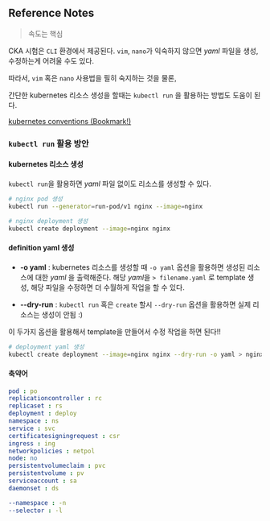 ## Reference Notes

> 속도는 핵심

CKA 시험은 `CLI` 환경에서 제공된다. `vim`, `nano`가 익숙하지 않으면 *yaml* 파일을 생성, 수정하는게 어려울 수도 있다.

따라서, `vim` 혹은 `nano` 사용법을 필히 숙지하는 것을 물론,

간단한 kubernetes 리소스 생성을 할때는 `kubectl run` 을 활용하는 방법도 도움이 된다.

[kubernetes conventions (Bookmark!)](https://kubernetes.io/docs/reference/kubectl/conventions/)

### `kubectl run` 활용 방안

#### kubernetes 리소스 생성

`kubectl run`을 활용하면 *yaml* 파일 없이도 리소스를 생성할 수 있다.

```bash
# nginx pod 생성
kubectl run --generator=run-pod/v1 nginx --image=nginx
```
```bash
# nginx deployment 생성
kubectl create deployment --image=nginx nginx
```

#### definition yaml 생성

- **-o yaml** : kubernetes 리소스를 생성할 때 `-o yaml` 옵션을 활용하면 생성된 리소스에 대한 *yaml* 을 출력해준다.
해당 *yaml*을 `> filename.yaml` 로 template 생성, 해당 파일을 수정하면 더 수월하게 작업을 할 수 있다. 

- **--dry-run** : `kubectl run` 혹은 `create` 할시 `--dry-run` 옵션을 활용하면 실제 리소스는 생성이 안됨 :)

이 두가지 옵션을 활용해서 template을 만들어서 수정 작업을 하면 된다!!

```bash
# deployment yaml 생성
kubectl create deployment --image=nginx nginx --dry-run -o yaml > nginx-deployment.yaml
```


#### 축약어
```yaml
pod : po
replicationcontroller : rc
replicaset : rs
deployment : deploy
namespace : ns
service : svc
certificatesigningrequest : csr
ingress : ing
networkpolicies : netpol
node: no
persistentvolumeclaim : pvc
persistentvolume : pv
serviceaccount : sa
daemonset : ds

--namespace : -n
--selector : -l
```

